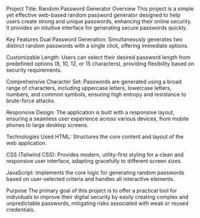 Project Title: Random Password Generator
Overview
This project is a simple yet effective web-based random password generator designed to help users create strong and unique passwords, enhancing their online security. It provides an intuitive interface for generating secure passwords quickly.

Key Features
Dual Password Generation: Simultaneously generates two distinct random passwords with a single click, offering immediate options.

Customizable Length: Users can select their desired password length from predefined options (8, 10, 12, or 15 characters), providing flexibility based on security requirements.

Comprehensive Character Set: Passwords are generated using a broad range of characters, including uppercase letters, lowercase letters, numbers, and common symbols, ensuring high entropy and resistance to brute-force attacks.

Responsive Design: The application is built with a responsive layout, ensuring a seamless user experience across various devices, from mobile phones to large desktop screens.

Technologies Used
HTML: Structures the core content and layout of the web application.

CSS (Tailwind CSS): Provides modern, utility-first styling for a clean and responsive user interface, adapting gracefully to different screen sizes.

JavaScript: Implements the core logic for generating random passwords based on user-selected criteria and handles all interactive elements.

Purpose
The primary goal of this project is to offer a practical tool for individuals to improve their digital security by easily creating complex and unpredictable passwords, mitigating risks associated with weak or reused credentials.
